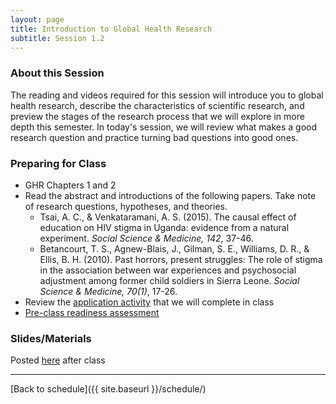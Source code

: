```yaml
---
layout: page
title: Introduction to Global Health Research
subtitle: Session 1.2
---
```


### About this Session

The reading and videos required for this session will introduce you to global health research, describe the characteristics of scientific research, and preview the stages of the research process that we will explore in more depth this semester. In today's session, we will review what makes a good research question and practice turning bad questions into good ones. 

### Preparing for Class

* GHR Chapters 1 and 2
* Read the abstract and introductions of the following papers. Take note of research questions, hypotheses, and theories.
	* Tsai, A. C., & Venkataramani, A. S. (2015). The causal effect of education on HIV stigma in Uganda: evidence from a natural experiment. *Social Science & Medicine, 142*, 37-46.
	* Betancourt, T. S., Agnew-Blais, J., Gilman, S. E., Williams, D. R., & Ellis, B. H. (2010). Past horrors, present struggles: The role of stigma in the association between war experiences and psychosocial adjustment among former child soldiers in Sierra Leone. *Social Science & Medicine, 70(1)*, 17-26.
* Review the [application activity](https://drive.google.com/open?id=1VFOhVSzHFO7uFHaK1-uz2WaOgH17wvr7) that we will complete in class 
* [Pre-class readiness assessment](https://docs.google.com/spreadsheets/d/1FkE2xrVPej8o07Kgd9mNEK0vovv8EzJfVoAjUOO_gy0/edit?usp=sharing)

### Slides/Materials

Posted [here](https://drive.google.com/drive/folders/0Bxn_jkXZ1lxuVklQakF4MjZGSDQ?usp=sharing) after class

* * *

[Back to schedule]({{ site.baseurl }}/schedule/)